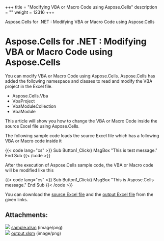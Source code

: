 +++
title = "Modifying VBA or Macro Code using Aspose.Cells" 
description = "" 
weight = 12316 
+++

Aspose.Cells for .NET : Modifying VBA or Macro Code using Aspose.Cells  

# Aspose.Cells for .NET : Modifying VBA or Macro Code using Aspose.Cells


You can modify VBA or Macro Code using Aspose.Cells. Aspose.Cells has added the following namespace and classes to read and modify the VBA project in the Excel file.

*   Aspose.Cells.Vba
*   VbaProject
*   VbaModuleCollection
*   VbaModule

This article will show you how to change the VBA or Macro Code inside the source Excel file using Aspose.Cells.

The following sample code loads the source Excel file which has a following VBA or Macro code inside it

{{< code lang="cs" >}}
Sub Button1_Click()
    MsgBox "This is test message."
End Sub
{{< /code >}}

After the execution of Aspose.Cells sample code, the VBA or Macro code will be modified like this

{{< code lang="cs" >}}
Sub Button1_Click()
    MsgBox "This is Aspose.Cells message."
End Sub
{{< /code >}}

You can download the [source Excel file](https://docs2.aspose.com/cells/net/attachments/5017574/5112508.xlsm) and the [output Excel file](https://docs2.aspose.com/cells/net/attachments/5017574/5112511.xlsm) from the given links.

## Attachments:

![](https://docs2.aspose.com/cells/net/images/icons/bullet_blue.gif) [sample.xlsm](https://docs2.aspose.com/cells/net/attachments/5017574/5112508.xlsm) (image/png)  
![](https://docs2.aspose.com/cells/net/images/icons/bullet_blue.gif) [output.xlsm](https://docs2.aspose.com/cells/net/attachments/5017574/5112511.xlsm) (image/png)  

